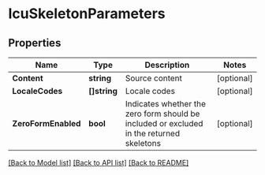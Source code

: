 # IcuSkeletonParameters

## Properties

Name | Type | Description | Notes
------------ | ------------- | ------------- | -------------
**Content** | **string** | Source content | [optional] 
**LocaleCodes** | **[]string** | Locale codes | [optional] 
**ZeroFormEnabled** | **bool** | Indicates whether the zero form should be included or excluded in the returned skeletons | [optional] 

[[Back to Model list]](../README.md#documentation-for-models) [[Back to API list]](../README.md#documentation-for-api-endpoints) [[Back to README]](../README.md)


